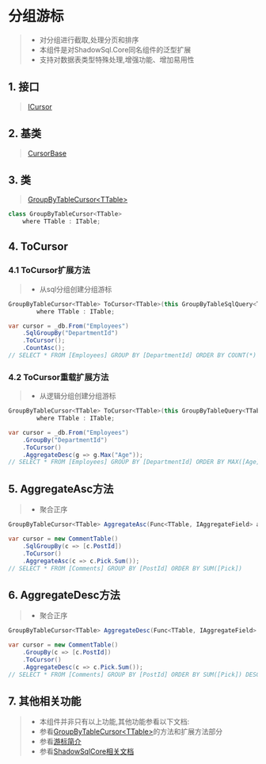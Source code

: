 # 分组游标
>* 对分组进行截取,处理分页和排序
>* 本组件是对ShadowSql.Core同名组件的泛型扩展
>* 支持对数据表类型特殊处理,增强功能、增加易用性

## 1. 接口
>[ICursor](/api/ShadowSql.Cursors.ICursor.html)

## 2. 基类
>[CursorBase](/api/ShadowSql.Cursors.CursorBase.html)

## 3. 类
>[GroupByTableCursor\<TTable\>](/api/ShadowSql.Cursors.GroupByTableCursor-1.html)
~~~csharp
class GroupByTableCursor<TTable>
    where TTable : ITable;
~~~

## 4. ToCursor
### 4.1 ToCursor扩展方法
>* 从sql分组创建分组游标
~~~csharp
GroupByTableCursor<TTable> ToCursor<TTable>(this GroupByTableSqlQuery<TTable> groupBy, int limit = 0, int offset = 0)
        where TTable : ITable;
~~~
~~~csharp
var cursor = _db.From("Employees")
    .SqlGroupBy("DepartmentId")
    .ToCursor();
    .CountAsc();
// SELECT * FROM [Employees] GROUP BY [DepartmentId] ORDER BY COUNT(*)
~~~

### 4.2 ToCursor重载扩展方法
>* 从逻辑分组创建分组游标
~~~csharp
GroupByTableCursor<TTable> ToCursor<TTable>(this GroupByTableQuery<TTable> groupBy, int limit = 0, int offset = 0)
        where TTable : ITable;
~~~
~~~csharp
var cursor = _db.From("Employees")
    .GroupBy("DepartmentId")
    .ToCursor()
    .AggregateDesc(g => g.Max("Age"));
// SELECT * FROM [Employees] GROUP BY [DepartmentId] ORDER BY MAX([Age]) DESC
~~~

## 5. AggregateAsc方法
>* 聚合正序
~~~csharp
GroupByTableCursor<TTable> AggregateAsc(Func<TTable, IAggregateField> aggregate);
~~~
~~~csharp
var cursor = new CommentTable()
    .SqlGroupBy(c => [c.PostId])
    .ToCursor()
    .AggregateAsc(c => c.Pick.Sum());
// SELECT * FROM [Comments] GROUP BY [PostId] ORDER BY SUM([Pick])
~~~

## 6. AggregateDesc方法
>* 聚合正序
~~~csharp
GroupByTableCursor<TTable> AggregateDesc(Func<TTable, IAggregateField> aggregate);
~~~
~~~csharp
var cursor = new CommentTable()
    .GroupBy(c => [c.PostId])
    .ToCursor()
    .AggregateDesc(c => c.Pick.Sum());
// SELECT * FROM [Comments] GROUP BY [PostId] ORDER BY SUM([Pick]) DESC
~~~

## 7. 其他相关功能
>* 本组件并非只有以上功能,其他功能参看以下文档:
>* 参看[GroupByTableCursor\<TTable\>](/api/ShadowSql.Cursors.GroupByTableCursor-1.html)的方法和扩展方法部分
>* 参看[游标简介](./index.md)
>* 参看[ShadowSqlCore相关文档](../../shadowcore/cursor/index.md)
